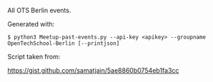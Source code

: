 All OTS Berlin events.

Generated with:

```
$ python3 Meetup-past-events.py --api-key <apikey> --groupname OpenTechSchool-Berlin [--printjson]
```

Script taken from:

https://gist.github.com/samatjain/5ae8860b0754eb1fa3cc
